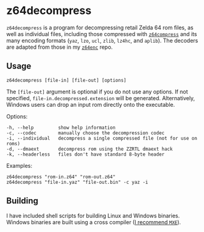 # z64decompress

`z64decompress` is a program for decompressing retail Zelda 64 rom files, as well as individual files, including those compressed with [`z64compress`](https://github.com/z64me/z64compress) and its many encoding formats (`yaz`, `lzo`, `ucl`, `zlib`, `lz4hc`, and `aplib`). The decoders are adapted from those in my [`z64enc`](https://github.com/z64me/z64enc) repo.

## Usage
`z64decompress [file-in] [file-out] [options]`

The `[file-out]` argument is optional if you do not use any options.
If not specified, `file-in.decompressed.extension` will be generated.
Alternatively, Windows users can drop an input rom directly
onto the executable.

Options:
```
-h, --help         show help information
-c, --codec        manually choose the decompression codec
-i, --individual   decompress a single compressed file (not for use on roms)
-d, --dmaext       decompress rom using the ZZRTL dmaext hack
-k, --headerless   files don't have standard 8-byte header
```

Examples:
```
z64decompress "rom-in.z64" "rom-out.z64"
z64decompress "file-in.yaz" "file-out.bin" -c yaz -i
```



## Building
I have included shell scripts for building Linux and Windows binaries. Windows binaries are built using a cross compiler ([I recommend `MXE`](https://mxe.cc/)).

